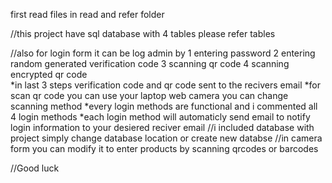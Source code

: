 first read files in read and refer folder

//this project have sql database with 4 tables please refer tables

//also for login form it can be log admin by 
   1 entering password
   2 entering random generated verification code
   3 scanning qr code 
   4 scanning encrypted qr code  
      *in last 3 steps verification code and qr code sent to the recivers email
      *for scan qr code you can use your laptop web camera you can change scanning        method
      *every login methods are functional and i commented all 4 login methods 
      *each login method will  automaticly send email to notify login information to        your desiered reciver email 
//i included database with project simply change database location or create new      databse
//in camera form you can modify it to enter products by scanning qrcodes or barcodes

//Good luck
